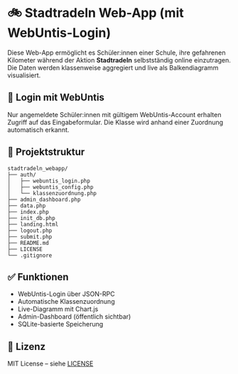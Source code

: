 # 🚲 Stadtradeln Web-App (mit WebUntis-Login)

Diese Web-App ermöglicht es Schüler:innen einer Schule, ihre gefahrenen Kilometer während der Aktion **Stadtradeln** selbstständig online einzutragen. Die Daten werden klassenweise aggregiert und live als Balkendiagramm visualisiert.

## 🔐 Login mit WebUntis

Nur angemeldete Schüler:innen mit gültigem WebUntis-Account erhalten Zugriff auf das Eingabeformular. Die Klasse wird anhand einer Zuordnung automatisch erkannt.

## 📂 Projektstruktur

```
stadtradeln_webapp/
├── auth/
│   ├── webuntis_login.php
│   ├── webuntis_config.php
│   └── klassenzuordnung.php
├── admin_dashboard.php
├── data.php
├── index.php
├── init_db.php
├── landing.html
├── logout.php
├── submit.php
├── README.md
├── LICENSE
└── .gitignore
```

## ✅ Funktionen

- WebUntis-Login über JSON-RPC
- Automatische Klassenzuordnung
- Live-Diagramm mit Chart.js
- Admin-Dashboard (öffentlich sichtbar)
- SQLite-basierte Speicherung

## 📜 Lizenz

MIT License – siehe [LICENSE](LICENSE)
